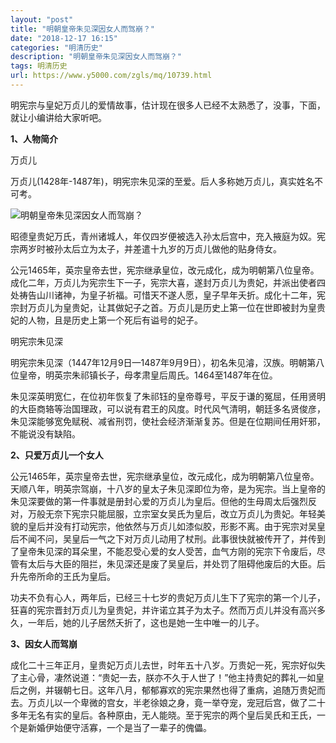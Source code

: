 ```yaml
---
layout: "post"
title: "明朝皇帝朱见深因女人而驾崩？"
date: "2018-12-17 16:15"
categories: "明清历史"
description: "明朝皇帝朱见深因女人而驾崩？"
tags: 明清历史
url: https://www.y5000.com/zgls/mq/10739.html
---
```






明宪宗与皇妃万贞儿的爱情故事，估计现在很多人已经不太熟悉了，没事，下面，就让小编讲给大家听吧。

**1、人物简介**

万贞儿

万贞儿(1428年-1487年)，明宪宗朱见深的至爱。后人多称她万贞儿，真实姓名不可考。

![明朝皇帝朱见深因女人而驾崩？](/uploads/allimg/170114/6-1F114151HaN.JPG)

昭德皇贵妃万氏，青州诸城人，年仅四岁便被选入孙太后宫中，充入掖庭为奴。宪宗两岁时被孙太后立为太子，并差遣十九岁的万贞儿做他的贴身侍女。

公元1465年，英宗皇帝去世，宪宗继承皇位，改元成化，成为明朝第八位皇帝。成化二年，万贞儿为宪宗生下一子，宪宗大喜，遂封万贞儿为贵妃，并派出使者四处祷告山川诸神，为皇子祈福。可惜天不遂人愿，皇子早年夭折。成化十二年，宪宗封万贞儿为皇贵妃，让其做妃子之首。万贞儿是历史上第一位在世即被封为皇贵妃的人物，且是历史上第一个死后有谥号的妃子。

明宪宗朱见深

明宪宗朱见深（1447年12月9日—1487年9月9日），初名朱见濬，汉族。明朝第八位皇帝，明英宗朱祁镇长子，母孝肃皇后周氏。1464至1487年在位。

朱见深英明宽仁，在位初年恢复了朱祁钰的皇帝尊号，平反于谦的冤屈，任用贤明的大臣商辂等治国理政，可以说有君王的风度。时代风气清明，朝廷多名贤俊彦，朱见深能够宽免赋税、减省刑罚，使社会经济渐渐复苏。但是在位期间任用奸邪，不能说没有缺陷。

**2、只爱万贞儿一个女人**

公元1465年，英宗皇帝去世，宪宗继承皇位，改元成化，成为明朝第八位皇帝。天顺八年，明英宗驾崩，十八岁的皇太子朱见深即位为帝，是为宪宗。当上皇帝的朱见深要做的第一件事就是册封心爱的万贞儿为皇后。但他的生母周太后强烈反对，万般无奈下宪宗只能屈服，立宗室女吴氏为皇后，改立万贞儿为贵妃。年轻美貌的皇后并没有打动宪宗，他依然与万贞儿如漆似胶，形影不离。由于宪宗对吴皇后不闻不问，吴皇后一气之下对万贞儿动用了杖刑。此事很快就被传开了，并传到了皇帝朱见深的耳朵里，不能忍受心爱的女人受苦，血气方刚的宪宗下令废后，尽管有太后与大臣的阻拦，朱见深还是废了吴皇后，并处罚了阻碍他废后的大臣。后升先帝所命的王氏为皇后。

功夫不负有心人，两年后，已经三十七岁的贵妃万贞儿生下了宪宗的第一个儿子，狂喜的宪宗晋封万贞儿为皇贵妃，并许诺立其子为太子。然而万贞儿并没有高兴多久，一年后，她的儿子居然夭折了，这也是她一生中唯一的儿子。

**3、因女人而驾崩**

成化二十三年正月，皇贵妃万贞儿去世，时年五十八岁。万贵妃一死，宪宗好似失了主心骨，凄然说道：“贵妃一去，朕亦不久于人世了！”他主持贵妃的葬礼一如皇后之例，并辍朝七日。这年八月，郁郁寡欢的宪宗果然也得了重病，追随万贵妃而去。万贞儿以一个卑微的宫女，半老徐娘之身，竟一举夺宠，宠冠后宫，做了二十多年无名有实的皇后。各种原由，无人能晓。至于宪宗的两个皇后吴氏和王氏，一个是新婚伊始便守活寡，一个是当了一辈子的傀儡。
